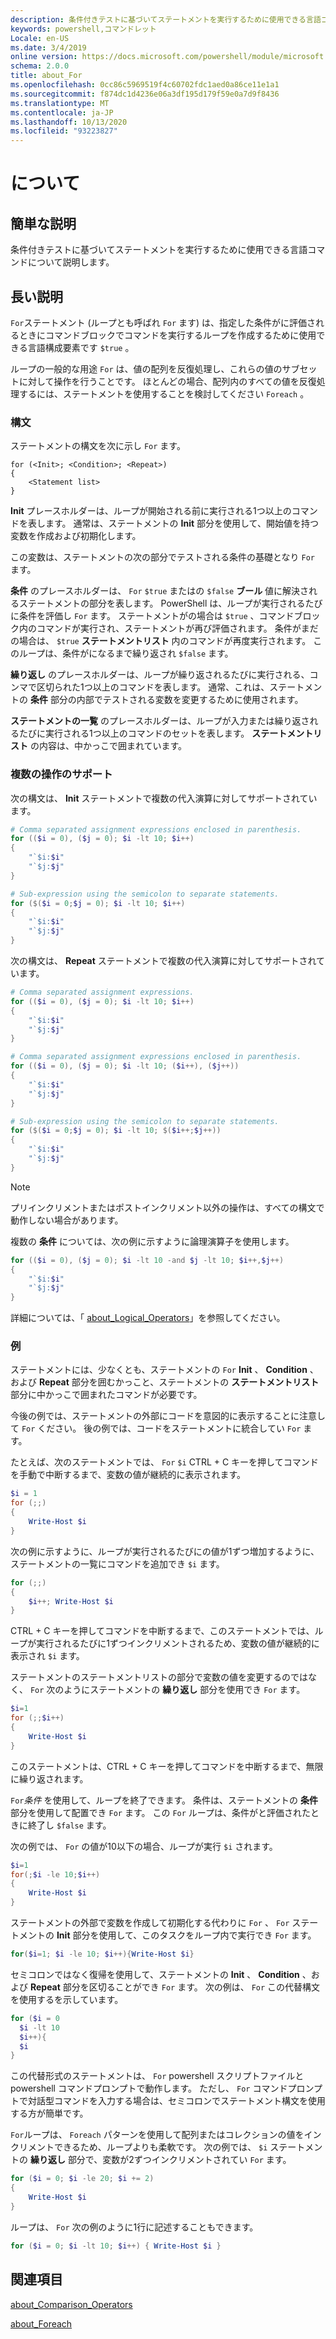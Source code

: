 ```yaml
---
description: 条件付きテストに基づいてステートメントを実行するために使用できる言語コマンドについて説明します。
keywords: powershell,コマンドレット
Locale: en-US
ms.date: 3/4/2019
online version: https://docs.microsoft.com/powershell/module/microsoft.powershell.core/about/about_for?view=powershell-7&WT.mc_id=ps-gethelp
schema: 2.0.0
title: about_For
ms.openlocfilehash: 0cc86c5969519f4c60702fdc1aed0a86ce11e1a1
ms.sourcegitcommit: f874dc1d4236e06a3df195d179f59e0a7d9f8436
ms.translationtype: MT
ms.contentlocale: ja-JP
ms.lasthandoff: 10/13/2020
ms.locfileid: "93223827"
---
```

# <a name="about-for"></a>について

## <a name="short-description"></a>簡単な説明
条件付きテストに基づいてステートメントを実行するために使用できる言語コマンドについて説明します。

## <a name="long-description"></a>長い説明

`For`ステートメント (ループとも呼ばれ `For` ます) は、指定した条件がに評価されるときにコマンドブロックでコマンドを実行するループを作成するために使用できる言語構成要素です `$true` 。

ループの一般的な用途 `For` は、値の配列を反復処理し、これらの値のサブセットに対して操作を行うことです。 ほとんどの場合、配列内のすべての値を反復処理するには、ステートメントを使用することを検討してください `Foreach` 。

### <a name="syntax"></a>構文

ステートメントの構文を次に示し `For` ます。

```
for (<Init>; <Condition>; <Repeat>)
{
    <Statement list>
}
```

**Init** プレースホルダーは、ループが開始される前に実行される1つ以上のコマンドを表します。 通常は、ステートメントの **Init** 部分を使用して、開始値を持つ変数を作成および初期化します。

この変数は、ステートメントの次の部分でテストされる条件の基礎となり `For` ます。

**条件** のプレースホルダーは、 `For` `$true` またはの `$false` **ブール** 値に解決されるステートメントの部分を表します。 PowerShell は、ループが実行されるたびに条件を評価し `For` ます。 ステートメントがの場合は `$true` 、コマンドブロック内のコマンドが実行され、ステートメントが再び評価されます。 条件がまだの場合は、 `$true` **ステートメントリスト** 内のコマンドが再度実行されます。 このループは、条件がになるまで繰り返され `$false` ます。

**繰り返し** のプレースホルダーは、ループが繰り返されるたびに実行される、コンマで区切られた1つ以上のコマンドを表します。 通常、これは、ステートメントの **条件** 部分の内部でテストされる変数を変更するために使用されます。

**ステートメントの一覧** のプレースホルダーは、ループが入力または繰り返されるたびに実行される1つ以上のコマンドのセットを表します。 **ステートメントリスト** の内容は、中かっこで囲まれています。

### <a name="support-for-multiple-operations"></a>複数の操作のサポート

次の構文は、 **Init** ステートメントで複数の代入演算に対してサポートされています。

```powershell
# Comma separated assignment expressions enclosed in parenthesis.
for (($i = 0), ($j = 0); $i -lt 10; $i++)
{
    "`$i:$i"
    "`$j:$j"
}

# Sub-expression using the semicolon to separate statements.
for ($($i = 0;$j = 0); $i -lt 10; $i++)
{
    "`$i:$i"
    "`$j:$j"
}
```

次の構文は、 **Repeat** ステートメントで複数の代入演算に対してサポートされています。

```powershell
# Comma separated assignment expressions.
for (($i = 0), ($j = 0); $i -lt 10; $i++)
{
    "`$i:$i"
    "`$j:$j"
}

# Comma separated assignment expressions enclosed in parenthesis.
for (($i = 0), ($j = 0); $i -lt 10; ($i++), ($j++))
{
    "`$i:$i"
    "`$j:$j"
}

# Sub-expression using the semicolon to separate statements.
for ($($i = 0;$j = 0); $i -lt 10; $($i++;$j++))
{
    "`$i:$i"
    "`$j:$j"
}
```

> [!NOTE]
> プリインクリメントまたはポストインクリメント以外の操作は、すべての構文で動作しない場合があります。

複数の **条件** については、次の例に示すように論理演算子を使用します。

```powershell
for (($i = 0), ($j = 0); $i -lt 10 -and $j -lt 10; $i++,$j++)
{
    "`$i:$i"
    "`$j:$j"
}
```

詳細については、「 [about_Logical_Operators](about_Logical_Operators.md)」を参照してください。

### <a name="examples"></a>例

ステートメントには、少なくとも、ステートメントの `For` **Init** 、 **Condition** 、および **Repeat** 部分を囲むかっこと、ステートメントの **ステートメントリスト** 部分に中かっこで囲まれたコマンドが必要です。

今後の例では、ステートメントの外部にコードを意図的に表示することに注意して `For` ください。 後の例では、コードをステートメントに統合してい `For` ます。

たとえば、次のステートメントでは、 `For` `$i` CTRL + C キーを押してコマンドを手動で中断するまで、変数の値が継続的に表示されます。

```powershell
$i = 1
for (;;)
{
    Write-Host $i
}
```

次の例に示すように、ループが実行されるたびにの値が1ずつ増加するように、ステートメントの一覧にコマンドを追加でき `$i` ます。

```powershell
for (;;)
{
    $i++; Write-Host $i
}
```

CTRL + C キーを押してコマンドを中断するまで、このステートメントでは、ループが実行されるたびに1ずつインクリメントされるため、変数の値が継続的に表示され `$i` ます。

ステートメントのステートメントリストの部分で変数の値を変更するのではなく、 `For` 次のようにステートメントの **繰り返し** 部分を使用でき `For` ます。

```powershell
$i=1
for (;;$i++)
{
    Write-Host $i
}
```

このステートメントは、CTRL + C キーを押してコマンドを中断するまで、無限に繰り返されます。

`For`*条件* を使用して、ループを終了できます。 条件は、ステートメントの **条件** 部分を使用して配置でき `For` ます。 この `For` ループは、条件がと評価されたときに終了し `$false` ます。

次の例では、 `For` の値が10以下の場合、ループが実行 `$i` されます。

```powershell
$i=1
for(;$i -le 10;$i++)
{
    Write-Host $i
}
```

ステートメントの外部で変数を作成して初期化する代わりに `For` 、 `For` ステートメントの **Init** 部分を使用して、このタスクをループ内で実行でき `For` ます。

```powershell
for($i=1; $i -le 10; $i++){Write-Host $i}
```

セミコロンではなく復帰を使用して、ステートメントの **Init** 、 **Condition** 、および **Repeat** 部分を区切ることができ `For` ます。 次の例は、 `For` この代替構文を使用するを示しています。

```powershell
for ($i = 0
  $i -lt 10
  $i++){
  $i
}
```

この代替形式のステートメントは、 `For` powershell スクリプトファイルと powershell コマンドプロンプトで動作します。 ただし、 `For` コマンドプロンプトで対話型コマンドを入力する場合は、セミコロンでステートメント構文を使用する方が簡単です。

`For`ループは、 `Foreach` パターンを使用して配列またはコレクションの値をインクリメントできるため、ループよりも柔軟です。 次の例では、 `$i` ステートメントの **繰り返し** 部分で、変数が2ずつインクリメントされてい `For` ます。

```powershell
for ($i = 0; $i -le 20; $i += 2)
{
    Write-Host $i
}
```

ループは、 `For` 次の例のように1行に記述することもできます。

```powershell
for ($i = 0; $i -lt 10; $i++) { Write-Host $i }
```

## <a name="see-also"></a>関連項目

[about_Comparison_Operators](about_Comparison_Operators.md)

[about_Foreach](about_Foreach.md)
